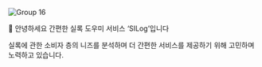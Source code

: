 ![Group 16](https://github.com/SILogBot/.github/assets/143051348/7307de59-37b5-4f54-be17-4656abb4cb01)

👋 안녕하세요 간편한 실록 도우미 서비스 ‘SILog’입니다
<br>

실록에 관한 소비자 층의 니즈를 분석하며 더 간편한 서비스를 제공하기 위해 고민하며 노력하고 있습니다.
